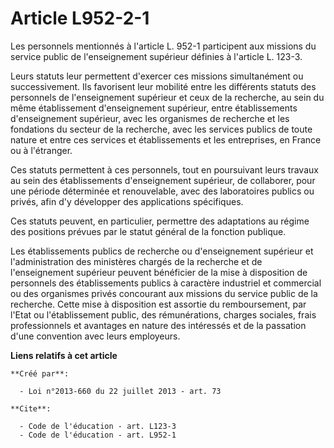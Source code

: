 # Article L952-2-1

Les personnels mentionnés à l'article L. 952-1 participent aux missions du service public de l'enseignement supérieur
définies à l'article L. 123-3. 

Leurs statuts leur permettent d'exercer ces missions simultanément ou successivement. Ils favorisent leur mobilité entre les
différents statuts des personnels de l'enseignement supérieur et ceux de la recherche, au sein du même établissement
d'enseignement supérieur, entre établissements d'enseignement supérieur, avec les organismes de recherche et les fondations
du secteur de la recherche, avec les services publics de toute nature et entre ces services et établissements et les
entreprises, en France ou à l'étranger. 

Ces statuts permettent à ces personnels, tout en poursuivant leurs travaux au sein des établissements d'enseignement
supérieur, de collaborer, pour une période déterminée et renouvelable, avec des laboratoires publics ou privés, afin d'y
développer des applications spécifiques. 

Ces statuts peuvent, en particulier, permettre des adaptations au régime des positions prévues par le statut général de la
fonction publique. 

Les établissements publics de recherche ou d'enseignement supérieur et l'administration des ministères chargés de la
recherche et de l'enseignement supérieur peuvent bénéficier de la mise à disposition de personnels des établissements publics
à caractère industriel et commercial ou des organismes privés concourant aux missions du service public de la recherche.
Cette mise à disposition est assortie du remboursement, par l'Etat ou l'établissement public, des rémunérations, charges
sociales, frais professionnels et avantages en nature des intéressés et de la passation d'une convention avec leurs
employeurs.

**Liens relatifs à cet article**

	**Créé par**:

	  - Loi n°2013-660 du 22 juillet 2013 - art. 73

	**Cite**:

	  - Code de l'éducation - art. L123-3
	  - Code de l'éducation - art. L952-1

